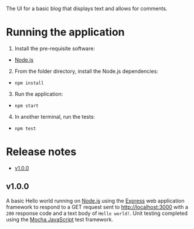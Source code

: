 The UI for a basic blog that displays text and allows for comments.

# Running the application
1. Install the pre-requisite software:
  - [Node.js](https://nodejs.org)
2. From the folder directory, install the Node.js dependencies:
  - `npm install`
3. Run the application:
  - `npm start`
4. In another terminal, run the tests:
  - `npm test`


# Release notes
- [v1.0.0](./README.md/#v100)

## v1.0.0
A basic Hello world running on [Node.js](https://nodejs.org) using the [Express](http://expressjs.com) web application framework to respond to a GET request sent to [http://localhost:3000](http://localhost:3000) with a `200` response code and a text body of `Hello world!`. Unit testing completed using the [Mocha JavaScript](https://mochajs.org) test framework.
